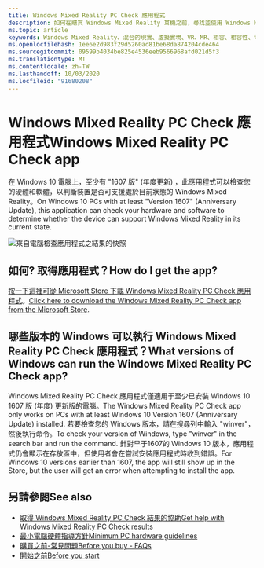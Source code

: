 ```yaml
---
title: Windows Mixed Reality PC Check 應用程式
description: 如何在購買 Windows Mixed Reality 耳機之前，尋找並使用 Windows Mixed Reality PC Check 應用程式來測試電腦的相容性。
ms.topic: article
keywords: Windows Mixed Reality、混合的現實、虛擬實境、VR、MR、相容、相容性、電腦、系統需求
ms.openlocfilehash: 1ee6e2d983f29d5260ad81be68da874204cde464
ms.sourcegitcommit: 09599b4034be825e4536eeb9566968afd021d5f3
ms.translationtype: MT
ms.contentlocale: zh-TW
ms.lasthandoff: 10/03/2020
ms.locfileid: "91680208"
---
```

# <a name="windows-mixed-reality-pc-check-app"></a><span data-ttu-id="3e78d-104">Windows Mixed Reality PC Check 應用程式</span><span class="sxs-lookup"><span data-stu-id="3e78d-104">Windows Mixed Reality PC Check app</span></span>

<span data-ttu-id="3e78d-105">在 Windows 10 電腦上，至少有 "1607 版" (年度更新) ，此應用程式可以檢查您的硬體和軟體，以判斷裝置是否可支援處於目前狀態的 Windows Mixed Reality。</span><span class="sxs-lookup"><span data-stu-id="3e78d-105">On Windows 10 PCs with at least "Version 1607" (Anniversary Update), this application can check your hardware and software to determine whether the device can support Windows Mixed Reality in its current state.</span></span> 

![來自電腦檢查應用程式之結果的快照](images/450px-snapshot-of-results-from-pc-check-app.png)

## <a name="how-do-i-get-the-app"></a><span data-ttu-id="3e78d-107">如何? 取得應用程式？</span><span class="sxs-lookup"><span data-stu-id="3e78d-107">How do I get the app?</span></span>

<span data-ttu-id="3e78d-108">[按一下這裡可從 Microsoft Store 下載 Windows Mixed Reality PC Check 應用程式](https://www.microsoft.com/en-us/store/p/windows-mixed-reality-pc-check/9nzvl19n7cnc)。</span><span class="sxs-lookup"><span data-stu-id="3e78d-108">[Click here to download the Windows Mixed Reality PC Check app from the Microsoft Store](https://www.microsoft.com/en-us/store/p/windows-mixed-reality-pc-check/9nzvl19n7cnc).</span></span>

## <a name="what-versions-of-windows-can-run-the-windows-mixed-reality-pc-check-app"></a><span data-ttu-id="3e78d-109">哪些版本的 Windows 可以執行 Windows Mixed Reality PC Check 應用程式？</span><span class="sxs-lookup"><span data-stu-id="3e78d-109">What versions of Windows can run the Windows Mixed Reality PC Check app?</span></span>

<span data-ttu-id="3e78d-110">Windows Mixed Reality PC Check 應用程式僅適用于至少已安裝 Windows 10 1607 版 (年度) 更新版的電腦。</span><span class="sxs-lookup"><span data-stu-id="3e78d-110">The Windows Mixed Reality PC Check app only works on PCs with at least Windows 10 Version 1607 (Anniversary Update) installed.</span></span> <span data-ttu-id="3e78d-111">若要檢查您的 Windows 版本，請在搜尋列中輸入 "winver"，然後執行命令。</span><span class="sxs-lookup"><span data-stu-id="3e78d-111">To check your version of Windows, type "winver" in the search bar and run the command.</span></span> <span data-ttu-id="3e78d-112">針對早于1607的 Windows 10 版本，應用程式仍會顯示在存放區中，但使用者會在嘗試安裝應用程式時收到錯誤。</span><span class="sxs-lookup"><span data-stu-id="3e78d-112">For Windows 10 versions earlier than 1607, the app will still show up in the Store, but the user will get an error when attempting to install the app.</span></span>

## <a name="see-also"></a><span data-ttu-id="3e78d-113">另請參閱</span><span class="sxs-lookup"><span data-stu-id="3e78d-113">See also</span></span>
* [<span data-ttu-id="3e78d-114">取得 Windows Mixed Reality PC Check 結果的協助</span><span class="sxs-lookup"><span data-stu-id="3e78d-114">Get help with Windows Mixed Reality PC Check results</span></span>](https://support.microsoft.com/en-us/help/4045777/windows-10-get-help-with-pc-compatibility-in-windows-mixed-reality)
* [<span data-ttu-id="3e78d-115">最小電腦硬體指導方針</span><span class="sxs-lookup"><span data-stu-id="3e78d-115">Minimum PC hardware guidelines</span></span>](windows-mixed-reality-minimum-pc-hardware-compatibility-guidelines.md)
* [<span data-ttu-id="3e78d-116">購買之前-常見問題</span><span class="sxs-lookup"><span data-stu-id="3e78d-116">Before you buy - FAQs</span></span>](before-you-buy-faqs.md)
* [<span data-ttu-id="3e78d-117">開始之前</span><span class="sxs-lookup"><span data-stu-id="3e78d-117">Before you start</span></span>](before-you-start.md)
